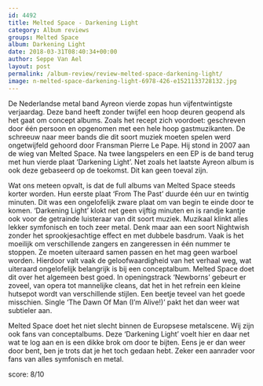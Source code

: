 ```yaml
---
id: 4492
title: Melted Space - Darkening Light
category: Album reviews
groups: Melted Space
album: Darkening Light
date: 2018-03-31T08:40:34+00:00
author: Seppe Van Ael
layout: post
permalink: /album-review/review-melted-space-darkening-light/
image: n-melted-space-darkening-light-6978-426-e1521133728132.jpg
---
```

De Nederlandse metal band Ayreon vierde zopas hun vijfentwintigste verjaardag. Deze band heeft zonder twijfel een hoop deuren geopend als het gaat om concept albums. Zoals het recept zich voordoet: geschreven door één persoon en opgenomen met een hele hoop gastmuzikanten. De schreeuw naar meer bands die dit soort muziek moeten spelen werd ongetwijfeld gehoord door Fransman Pierre Le Pape. Hij stond in 2007 aan de wieg van Melted Space. Na twee langspelers en een EP is de band terug met hun vierde plaat ‘Darkening Light’. Net zoals het laatste Ayreon album is ook deze gebaseerd op de toekomst. Dit kan geen toeval zijn.

Wat ons meteen opvalt, is dat de full albums van Melted Space steeds korter worden. Hun eerste plaat ‘From The Past’ duurde één uur en twintig minuten. Dit was een ongelofelijk zware plaat om van begin te einde door te komen. ‘Darkening Light’ klokt net geen vijftig minuten en is randje kantje ook voor de getrainde luisteraar van dit soort muziek. Muzikaal klinkt alles lekker symfonisch en toch zeer metal. Denk maar aan een soort Nightwish zonder het sprookjesachtige effect en met dubbele basdrum. Vaak is het moeilijk om verschillende zangers en zangeressen in één nummer te stoppen. Ze moeten uiteraard samen passen en het mag geen warboel worden. Hierdoor valt vaak de geloofwaardigheid van het verhaal weg, wat uiteraard ongelofelijk belangrijk is bij een conceptalbum. Melted Space doet dit over het algemeen best goed. In openingstrack ‘Newborns’ gebeurt er zoveel, van opera tot mannelijke cleans, dat het in het refrein een kleine hutsepot wordt van verschillende stijlen. Een beetje teveel van het goede misschien. Single ‘The Dawn Of Man (I’m Alive!)’ pakt het dan weer wat subtieler aan.

Melted Space doet het niet slecht binnen de Europsese metalscene. Wij zijn ook fans van conceptalbums. Deze ‘Darkening Light’ voelt hier en daar net wat te log aan en is een dikke brok om door te bijten. Eens je er dan weer door bent, ben je trots dat je het toch gedaan hebt. Zeker een aanrader voor fans van alles symfonisch en metal.

score: 8/10
